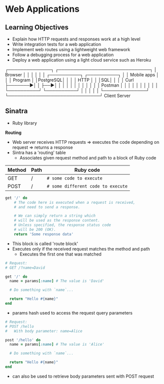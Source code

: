 # Web Applications

## Learning Objectives
- Explain how HTTP requests and responses work at a high level
- Write integration tests for a web application
- Implement web routes using a lightweight web framework
- Follow a debugging process for a web application
- Deploy a web application using a light cloud service such as Heroku


 ┌──────────────┐        ┌──────────────────────────────┐
 │ Browser      │        │                              │
 │              │        │  ┌──────────┐   ┌──────────┐ │
 │ Mobile apps  │        │  │  Program │   │PostgreSQL│ │
 │              │  HTTP  │  │          │SQL│          │ │
 │ Curl         ├───────►│  │          ├──►│          │ │
 │              │        │  │          │   │          │ │
 │ Postman      │        │  │          │   │          │ │
 │              │        │  └──────────┘   └──────────┘ │
 │              │        │                              │
 └──────────────┘        └──────────────────────────────┘
      Client                          Server
      
      
## Sinatra

- Ruby library

**Routing**
- Web server receives HTTP requests => executes the code depending on request => returns a response
- Sintra has a 'routing' table
  - Associates given request method and path to a block of Ruby code

|Method|Path|Ruby code|
|-|-|-|
|GET|/|`# some code to execute`
|POST|/|`# some different code to execute`

```ruby
get '/' do
    # The code here is executed when a request is received,
    # and need to send a response. 

    # We can simply return a string which
    # will be used as the response content.
    # Unless specified, the response status code
    # will be 200 (OK).
    return 'Some response data'
```
- This block is called 'route block' 
- Executes only if the received request matches the method and path
  - Executes the first one that was matched

```ruby
# Request:
# GET /?name=David

get '/' do
  name = params[:name] # The value is 'David'

  # Do something with `name`...

  return "Hello #{name}"
end
```
- params hash used to access the request query parameters

```ruby
# Request:
# POST /hello
#   With body parameter: name=Alice

post '/hello' do
  name = params[:name] # The value is 'Alice'

  # Do something with `name`...

  return "Hello #{name}"
end
```
- can also be used to retrieve body parameters sent with POST request

